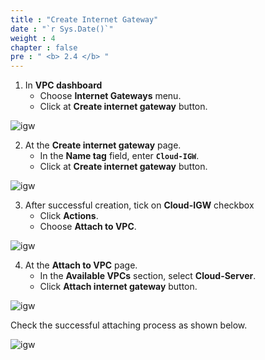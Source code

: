 ```yaml
---
title : "Create Internet Gateway"
date : "`r Sys.Date()`"
weight : 4
chapter : false
pre : " <b> 2.4 </b> "
---
```



1. In **VPC dashboard**
    + Choose **Internet Gateways** menu.
    + Click at **Create internet gateway** button.
  
![igw](/aws-fcj/ws1/images/2.cloudserver/igw-01.png)

2. At the **Create internet gateway** page.
    + In the **Name tag** field, enter **`Cloud-IGW`**.
    + Click at **Create internet gateway** button.
  
![igw](/aws-fcj/ws1/images/2.cloudserver/igw-02.png)

3. After successful creation, tick on **Cloud-IGW** checkbox
    + Click **Actions**.
    + Choose **Attach to VPC**.
 
![igw](/aws-fcj/ws1/images/2.cloudserver/igw-03.png)

4. At the **Attach to VPC** page.
    + In the **Available VPCs** section, select **Cloud-Server**.
    + Click **Attach internet gateway** button.

![igw](/aws-fcj/ws1/images/2.cloudserver/igw-04.png)

Check the successful attaching process as shown below.

![igw](/aws-fcj/ws1/images/2.cloudserver/igw-05.png)